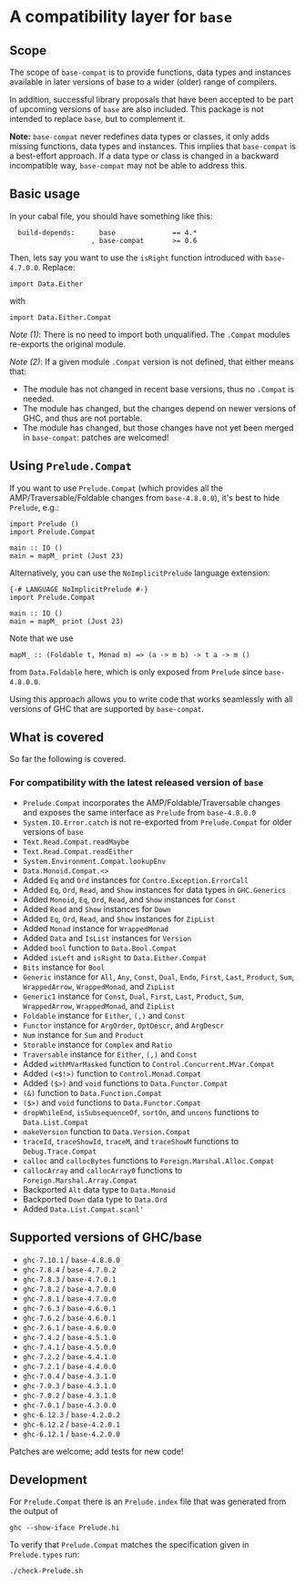# A compatibility layer for `base`
## Scope

The scope of `base-compat` is to provide functions, data types and instances
available in later versions of base to a wider (older) range of compilers.

In addition, successful library proposals that have been accepted to be part of
upcoming versions of `base` are also included.  This package is not intended to
replace `base`, but to complement it.

**Note:** `base-compat` never redefines data types or classes, it only adds
missing functions, data types and instances.  This implies that `base-compat`
is a best-effort approach.  If a data type or class is changed in a backward
incompatible way, `base-compat` may not be able to address this.

## Basic usage

In your cabal file, you should have something like this:

```
  build-depends:      base              == 4.*
                    , base-compat       >= 0.6
```

Then, lets say you want to use the `isRight` function introduced with
`base-4.7.0.0`.  Replace:

```
import Data.Either
```

with

```
import Data.Either.Compat
```

_Note (1)_: There is no need to import both unqualified.  The `.Compat` modules
re-exports the original module.

_Note (2)_: If a given module `.Compat` version is not defined, that either
means that:

* The module has not changed in recent base versions, thus no `.Compat` is
  needed.
* The module has changed, but the changes depend on newer versions of GHC, and
  thus are not portable.
* The module has changed, but those changes have not yet been merged in
  `base-compat`: patches are welcomed!

## Using `Prelude.Compat`

If you want to use `Prelude.Compat` (which provides all the
AMP/Traversable/Foldable changes from `base-4.8.0.0`), it's best to hide
`Prelude`, e.g.:

    import Prelude ()
    import Prelude.Compat

    main :: IO ()
    main = mapM_ print (Just 23)

Alternatively, you can use the `NoImplicitPrelude` language extension:

    {-# LANGUAGE NoImplicitPrelude #-}
    import Prelude.Compat

    main :: IO ()
    main = mapM_ print (Just 23)

Note that we use

    mapM_ :: (Foldable t, Monad m) => (a -> m b) -> t a -> m ()

from `Data.Foldable` here, which is only exposed from `Prelude` since
`base-4.8.0.0`.

Using this approach allows you to write code that works seamlessly with all
versions of GHC that are supported by `base-compat`.

## What is covered
So far the following is covered.

### For compatibility with the latest released version of `base`

 * `Prelude.Compat` incorporates the AMP/Foldable/Traversable changes and
   exposes the same interface as `Prelude` from `base-4.8.0.0`
 * `System.IO.Error.catch` is not re-exported from `Prelude.Compat` for older
   versions of `base`
 * `Text.Read.Compat.readMaybe`
 * `Text.Read.Compat.readEither`
 * `System.Environment.Compat.lookupEnv`
 * `Data.Monoid.Compat.<>`
 * Added `Eq` and `Ord` instances for `Contro.Exception.ErrorCall`
 * Added `Eq`, `Ord`, `Read`, and `Show` instances for data types in `GHC.Generics`
 * Added `Monoid`, `Eq`, `Ord`, `Read`, and `Show` instances for `Const`
 * Added `Read` and `Show` instances for `Down`
 * Added `Eq`, `Ord`, `Read`, and `Show` instances for `ZipList`
 * Added `Monad` instance for `WrappedMonad`
 * Added `Data` and `IsList` instances for `Version`
 * Added `bool` function to `Data.Bool.Compat`
 * Added `isLeft` and `isRight` to `Data.Either.Compat`
 * `Bits` instance for `Bool`
 * `Generic` instance for `All`, `Any`, `Const`, `Dual`, `Endo`, `First`, `Last`, `Product`, `Sum`, `WrappedArrow`, `WrappedMonad`, and `ZipList`
 * `Generic1` instance for `Const`, `Dual`, `First`, `Last`, `Product`, `Sum`, `WrappedArrow`, `WrappedMonad`, and `ZipList`
 * `Foldable` instance for `Either`, `(,)` and `Const`
 * `Functor` instance for `ArgOrder`, `OptDescr`, and `ArgDescr`
 * `Num` instance for `Sum` and `Product`
 * `Storable` instance for `Complex` and `Ratio`
 * `Traversable` instance for `Either`, `(,)` and `Const`
 * Added `withMVarMasked` function to `Control.Concurrent.MVar.Compat`
 * Added `(<$!>)` function to `Control.Monad.Compat`
 * Added `($>)` and `void` functions to `Data.Functor.Compat`
 * `(&)` function to `Data.Function.Compat`
 * `($>)` and `void` functions to `Data.Functor.Compat`
 * `dropWhileEnd`, `isSubsequenceOf`, `sortOn`, and `uncons` functions to `Data.List.Compat`
 * `makeVersion` function to `Data.Version.Compat`
 * `traceId`, `traceShowId`, `traceM`, and `traceShowM` functions to `Debug.Trace.Compat`
 * `calloc` and `callocBytes` functions to `Foreign.Marshal.Alloc.Compat`
 * `callocArray` and `callocArray0` functions to `Foreign.Marshal.Array.Compat`
 * Backported `Alt` data type to `Data.Monoid`
 * Backported `Down` data type to `Data.Ord`
 * Added `Data.List.Compat.scanl'`

## Supported versions of GHC/base

 * `ghc-7.10.1` / `base-4.8.0.0`
 * `ghc-7.8.4`  / `base-4.7.0.2`
 * `ghc-7.8.3`  / `base-4.7.0.1`
 * `ghc-7.8.2`  / `base-4.7.0.0`
 * `ghc-7.8.1`  / `base-4.7.0.0`
 * `ghc-7.6.3`  / `base-4.6.0.1`
 * `ghc-7.6.2`  / `base-4.6.0.1`
 * `ghc-7.6.1`  / `base-4.6.0.0`
 * `ghc-7.4.2`  / `base-4.5.1.0`
 * `ghc-7.4.1`  / `base-4.5.0.0`
 * `ghc-7.2.2`  / `base-4.4.1.0`
 * `ghc-7.2.1`  / `base-4.4.0.0`
 * `ghc-7.0.4`  / `base-4.3.1.0`
 * `ghc-7.0.3`  / `base-4.3.1.0`
 * `ghc-7.0.2`  / `base-4.3.1.0`
 * `ghc-7.0.1`  / `base-4.3.0.0`
 * `ghc-6.12.3` / `base-4.2.0.2`
 * `ghc-6.12.2` / `base-4.2.0.1`
 * `ghc-6.12.1` / `base-4.2.0.0`

Patches are welcome; add tests for new code!

## Development

For `Prelude.Compat` there is an `Prelude.index` file that was generated from
the output of

    ghc --show-iface Prelude.hi

To verify that `Prelude.Compat` matches the specification given in `Prelude.types` run:

    ./check-Prelude.sh

